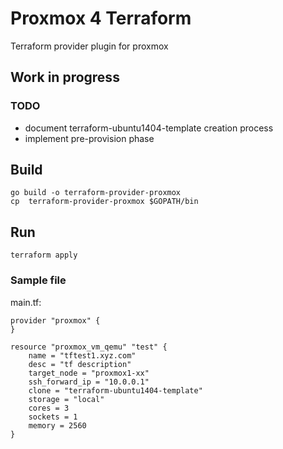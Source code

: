 # Proxmox  4 Terraform

Terraform provider plugin for proxmox


## Work in progress

### TODO

* document terraform-ubuntu1404-template creation process
* implement pre-provision phase

## Build

```
go build -o terraform-provider-proxmox
cp  terraform-provider-proxmox $GOPATH/bin
```

## Run

```
terraform apply
```

### Sample file

main.tf:
```
provider "proxmox" {
}

resource "proxmox_vm_qemu" "test" {
	name = "tftest1.xyz.com"
	desc = "tf description"
	target_node = "proxmox1-xx"
	ssh_forward_ip = "10.0.0.1"
	clone = "terraform-ubuntu1404-template"
	storage = "local"
	cores = 3
	sockets = 1
	memory = 2560
}

```


